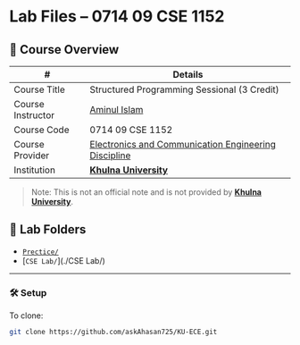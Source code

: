 # Lab Files – 0714 09 CSE 1152

## 🔬 Course Overview

| #              | Details                                                                 |
|----------------|-------------------------------------------------------------------------|
| Course Title   | Structured Programming Sessional (3 Credit)                             |
| Course Instructor | [Aminul Islam](https://ku.ac.bd/discipline/cse/faculty/aminul)       |
| Course Code    | 0714 09 CSE 1152                                                        |
| Course Provider| [Electronics and Communication Engineering Discipline](https://ku.ac.bd/discipline/ece/) |
| Institution    | **[Khulna University](https://ku.ac.bd/)**                              |

> Note: This is not an official note and is not provided by **[Khulna University](https://ku.ac.bd/)**.

## 📁 Lab Folders

- [`Prectice/`](./Prectice/)
- [`CSE Lab/`](./CSE Lab/)


---

### 🛠 Setup

To clone:
```bash
git clone https://github.com/askAhasan725/KU-ECE.git
